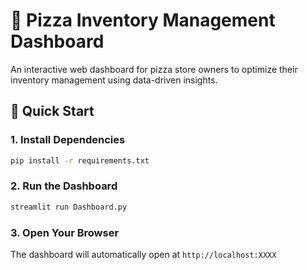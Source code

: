# 🍕 Pizza Inventory Management Dashboard

An interactive web dashboard for pizza store owners to optimize their inventory management using data-driven insights.

## 🚀 Quick Start

### 1. Install Dependencies
```bash
pip install -r requirements.txt
```

### 2. Run the Dashboard
```bash
streamlit run Dashboard.py
```

### 3. Open Your Browser
The dashboard will automatically open at `http://localhost:XXXX`
